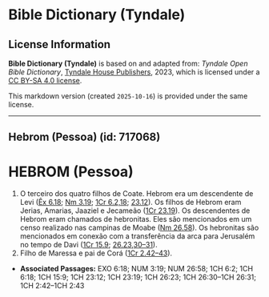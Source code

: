 # Bible Dictionary (Tyndale)

## License Information

**Bible Dictionary (Tyndale)** is based on and adapted from: _Tyndale Open Bible Dictionary_, [Tyndale House Publishers](https://tyndaleopenresources.com/), 2023, which is licensed under a [CC BY-SA 4.0 license](https://creativecommons.org/licenses/by-sa/4.0/legalcode.en).

This markdown version (created `2025-10-16`) is provided under the same license.



--------------------------------

## Hebrom (Pessoa) (id: 717068)

HEBROM (Pessoa)
===============

1. O terceiro dos quatro filhos de Coate. Hebrom era um descendente de Levi ([Êx 6\.18](https://ref.ly/Exod6:18); [Nm 3\.19](https://ref.ly/Num3:19); [1Cr 6\.2,18](https://ref.ly/1Chr6:2,1Chr6:18); [23\.12](https://ref.ly/1Chr23:12)). Os filhos de Hebrom eram Jerias, Amarias, Jaaziel e Jecameão ([1Cr 23\.19](https://ref.ly/1Chr23:19)). Os descendentes de Hebrom eram chamados de hebronitas. Eles são mencionados em um censo realizado nas campinas de Moabe ([Nm 26\.58](https://ref.ly/Num26:58)). Os hebronitas são mencionados em conexão com a transferência da arca para Jerusalém no tempo de Davi ([1Cr 15\.9](https://ref.ly/1Chr15:9); [26\.23,30–31](https://ref.ly/1Chr26:23,1Chr26:30-1Chr26:31)).
2. Filho de Maressa e pai de Corá ([1Cr 2\.42–43](https://ref.ly/1Chr2:42-1Chr2:43)).

* **Associated Passages:** EXO 6:18; NUM 3:19; NUM 26:58; 1CH 6:2; 1CH 6:18; 1CH 15:9; 1CH 23:12; 1CH 23:19; 1CH 26:23; 1CH 26:30–1CH 26:31; 1CH 2:42–1CH 2:43

